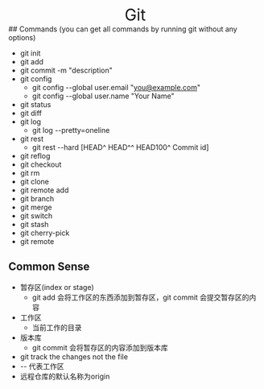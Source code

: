 <center> <font size=6> Git </font> </center>   
## Commands (you can get all commands by running git without any options)

- git init
- git add
- git commit -m "description"
- git config 
  - git config --global user.email "you@example.com"
  - git config --global user.name "Your Name"
- git status
- git diff
- git log
  - git log --pretty=oneline
- git rest
  - git rest --hard [HEAD^ HEAD^^ HEAD100^ Commit id]
- git reflog
- git checkout
- git rm
- git clone
- git remote add
- git branch
- git merge
- git switch
- git stash
- git  cherry-pick
- git remote



## Common Sense

- 暂存区(index or stage)
  - git add 会将工作区的东西添加到暂存区，git commit 会提交暂存区的内容
- 工作区
  - 当前工作的目录
- 版本库
  - git commit 会将暂存区的内容添加到版本库
- git track the changes not the file
- -- 代表工作区
- 远程仓库的默认名称为origin







